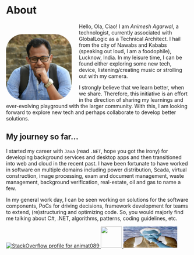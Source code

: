 # About

<img src="profile_150.png" alt="avatar" style="float:left; height:180px; width:180px; border-radius:25%; margin: 30px 20px 0px 0px"/>

Hello, Ola, Ciao! I am _Animesh Agarwal_, a technologist, currently associated with GlobalLogic as a Technical Architect. I hail from the city of Nawabs and Kababs (speaking out loud, I am a foodophile), Lucknow, India. In my leisure time, I can be found either exploring some new tech, device, listening/creating music or strolling out with my camera.

I strongly believe that we learn better, when we share. Therefore, this initiative is an effort in the direction of sharing my learnings and ever-evolving playground with the larger community. With this, I am looking forward to explore new tech and perhaps collaborate to develop better solutions.

## My journey so far...

I started my career with `Java` (read `.NET`, hope you got the irony) for developing background services and desktop apps and then transitioned into web and cloud in the recent past. I have been fortunate to have worked in software on multiple domains including power distribution, Scada, virtual construction, image processing, exam and document management, waste management, background verification, real-estate, oil and gas to name a few.

In my general work day, I can be seen working on solutions for the software components, PoCs for driving decisions, framework development for teams to extend, (re)structuring and optimizing code. So, you would majorly find me talking about C#, .NET, algorithms, patterns, coding guidelines, etc.

<a href="https://stackoverflow.com/users/2822615/animat089" target="_blank">
    <img src="https://stackoverflow.com/users/flair/2822615.png" width="208" height="58" alt="StackOverflow profile for animat089" title="StackOverflow profile for animat089">
</a>
<a href="https://www.hackerrank.com/animat089" target="_blank">
    <span style="width:fit-content;white-space:nowrap" alt="HackerRank profile for animat089" title="HackerRank profile for animat089">
        <img src="https://hrcdn.net/s3_pub/hr-avatars/6653c93b-0af9-4571-b9c4-28a75bbbc239/150x150.png" height="58" width="58">
        <img src="profile_150.png" height="58" width="148" style="filter:invert(1)">
    </span>
</a>
